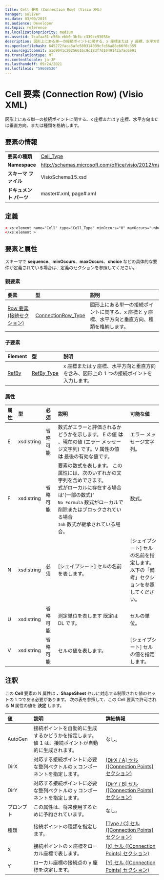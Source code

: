 ```yaml
---
title: Cell 要素 (Connection Row) (Visio XML)
manager: soliver
ms.date: 03/09/2015
ms.audience: Developer
ms.topic: reference
ms.localizationpriority: medium
ms.assetid: 7cafaa31-c56b-ebb0-3bfb-c339cc93038e
description: 図形上にある単一の接続ポイントに関する、x 座標または y 座標、水平方向または垂直方向、または種類を格納します。
ms.openlocfilehash: 645272faca5afe580314039cfc66a88e66f0c359
ms.sourcegitcommit: a1d9041c20256616c9c183f7d1049142a7ac6991
ms.translationtype: MT
ms.contentlocale: ja-JP
ms.lasthandoff: 09/24/2021
ms.locfileid: "59608530"
---
```

# <a name="cell-element-connection-row-visio-xml"></a>Cell 要素 (Connection Row) (Visio XML)

図形上にある単一の接続ポイントに関する、x 座標または y 座標、水平方向または垂直方向、または種類を格納します。
  
## <a name="element-information"></a>要素の情報

|||
|:-----|:-----|
|**要素の種類** <br/> |[Cell_Type](cell_type-complextypevisio-xml.md) <br/> |
|**Namespace** <br/> |http://schemas.microsoft.com/office/visio/2012/main  <br/> |
|**スキーマ ファイル** <br/> |VisioSchema15.xsd  <br/> |
|**ドキュメント パーツ** <br/> |master#.xml, page#.xml  <br/> |
   
## <a name="definition"></a>定義

```XML
< xs:element name="Cell" type="Cell_Type" minOccurs="0" maxOccurs="unbounded" >
</xs:element >
```

## <a name="elements-and-attributes"></a>要素と属性

スキーマで **sequence**、**minOccurs**、**maxOccurs**、**choice** などの具体的な要件が定義されている場合は、定義のセクションを参照してください。 
  
### <a name="parent-elements"></a>親要素

|**要素**|**型**|**説明**|
|:-----|:-----|:-----|
|[Row 要素 (接続セクション)](row-element-connection-sectionvisio-xml.md) <br/> |[ConnectionRow_Type](connectionrow_type-complextypevisio-xml.md) <br/> |図形上にある単一の接続ポイントに関する、x 座標と y 座標、水平方向と垂直方向、種類を格納します。  <br/> |
   
### <a name="child-elements"></a>子要素

|**Element**|**型**|**説明**|
|:-----|:-----|:-----|
|[RefBy](refby-element-cell_type-complextypevisio-xml.md) <br/> |[RefBy_Type](refby_type-complextypevisio-xml.md) <br/> |x 座標または y 座標、水平方向と垂直方向を含み、図形上の 1 つの接続ポイントを入力します。  <br/> |
   
### <a name="attributes"></a>属性

|**属性**|**型**|**必須**|**説明**|**可能な値**|
|:-----|:-----|:-----|:-----|:-----|
|E  <br/> |xsd:string  <br/> |省略可能  <br/> |数式がエラーと評価されるかどうかを示します。 E の値 **は** 、現在の値 (エラー メッセージ文字列) です。V 属性の値 **は** 最後の有効な値です。  <br/> |エラー メッセージ文字列。  <br/> |
|F  <br/> |xsd:string  <br/> |省略可能  <br/> | 要素の数式を表します。 この属性には、次のいずれかの文字列を含めできます。  <br/>  式がローカルに存在する場合は'(一部の数式)'  <br/>  `No Formula` 数式がローカルで削除またはブロックされている場合  <br/>  `Inh` 数式が継承されている場合。  <br/> |数式。  <br/> |
|N  <br/> |xsd:string  <br/> |必須  <br/> |[シェイプシート] セルの名前を表します。  <br/> |[シェイプシート] セルの名前を指定します。  <br/> 以下の「備考」セクションを参照してください。  <br/> |
|U  <br/> |xsd:string  <br/> |省略可能  <br/> |測定単位を表します 既定は DL です。  <br/> |セルの単位。  <br/> |
|V  <br/> |xsd:string  <br/> |省略可能  <br/> |セルの値を表します。  <br/> |[シェイプシート] セルの値を指定します。  <br/> |
   
## <a name="remarks"></a>注釈

この **Cell** 要素の N 属性は **、ShapeSheet** セルに対応する制限された値のセットの 1 つである必要があります。 次の表を参照して、この Cell 要素で許可される **N** 属性の値を **決定** します。 
  
|**値**|**説明**|**詳細情報**|
|:-----|:-----|:-----|
|AutoGen  <br/> |接続ポイントを自動的に生成するかどうかを指定します。 値 1 は、接続ポイントが自動的に生成されます。  <br/> |なし。  <br/> |
|DirX  <br/> |対応する接続ポイントに必要な整列ベクトルの x コンポーネントを指定します。  <br/> |[[DirX / A] セル ([Connection Points] セクション)](dirxa-cell-connection-points-section.md) <br/> |
|DirY  <br/> |対応する接続ポイントに必要な整列ベクトルの y コンポーネントを指定します。  <br/> |[[DirY / B] セル ([Connection Points] セクション)](diryb-cell-connection-points-section.md) <br/> |
|プロンプト  <br/> |この属性は、将来使用するために予約されています。  <br/> |なし。  <br/> |
|種類  <br/> |接続ポイントの種類を指定します。  <br/> |[[Type / C] セル ([Connection Points] セクション)](typec-cell-connection-points-section.md) <br/> |
|X  <br/> |接続ポイントの x 座標をローカル座標で表します。  <br/> |[[X] セル ([Connection Points] セクション)](x-cell-connection-points-section.md) <br/> |
|Y  <br/> |ローカル座標の接続点の y 座標を決定します。  <br/> |[[Y] セル ([Connection Points] セクション)](y-cell-connection-points-section.md) <br/> |
   

